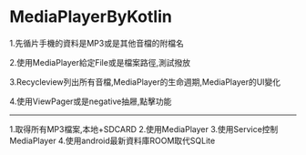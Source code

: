 # MediaPlayerByKotlin
1.先循片手機的資料是MP3或是其他音檔的附檔名  

2.使用MediaPlayer給定File或是檔案路徑,測試撥放   

3.Recycleview列出所有音檔,MediaPlayer的生命週期,MediaPlayer的UI變化  

4.使用ViewPager或是negative抽屜,點擊功能


------------------------------------------------
1.取得所有MP3檔案,本地+SDCARD
2.使用MediaPlayer
3.使用Service控制MediaPlayer
4.使用android最新資料庫ROOM取代SQLite
